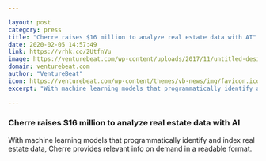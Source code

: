 ```yaml
---

layout: post
category: press
title: "Cherre raises $16 million to analyze real estate data with AI"
date: 2020-02-05 14:57:49
link: https://vrhk.co/2UtfnVu
image: https://venturebeat.com/wp-content/uploads/2017/11/untitled-design15-e1580844046735.jpg?w=1200&strip=all
domain: venturebeat.com
author: "VentureBeat"
icon: https://venturebeat.com/wp-content/themes/vb-news/img/favicon.ico
excerpt: "With machine learning models that programmatically identify and index real estate data, Cherre provides relevant info on demand in a readable format."

---
```


### Cherre raises $16 million to analyze real estate data with AI

With machine learning models that programmatically identify and index real estate data, Cherre provides relevant info on demand in a readable format.